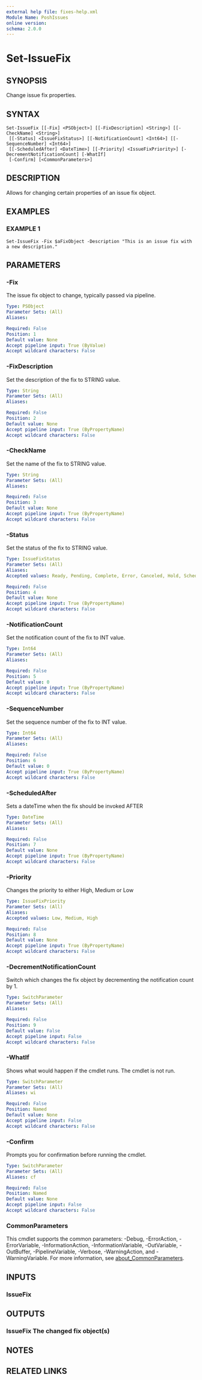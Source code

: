 ```yaml
---
external help file: fixes-help.xml
Module Name: PoshIssues
online version:
schema: 2.0.0
---
```


# Set-IssueFix

## SYNOPSIS
Change issue fix properties.

## SYNTAX

```
Set-IssueFix [[-Fix] <PSObject>] [[-FixDescription] <String>] [[-CheckName] <String>]
 [[-Status] <IssueFixStatus>] [[-NotificationCount] <Int64>] [[-SequenceNumber] <Int64>]
 [[-ScheduledAfter] <DateTime>] [[-Priority] <IssueFixPriority>] [-DecrementNotificationCount] [-WhatIf]
 [-Confirm] [<CommonParameters>]
```

## DESCRIPTION
Allows for changing certain properties of an issue fix object.

## EXAMPLES

### EXAMPLE 1
```
Set-IssueFix -Fix $aFixObject -Description "This is an issue fix with a new description."
```

## PARAMETERS

### -Fix
The issue fix object to change, typically passed via pipeline.

```yaml
Type: PSObject
Parameter Sets: (All)
Aliases:

Required: False
Position: 1
Default value: None
Accept pipeline input: True (ByValue)
Accept wildcard characters: False
```

### -FixDescription
Set the description of the fix to STRING value.

```yaml
Type: String
Parameter Sets: (All)
Aliases:

Required: False
Position: 2
Default value: None
Accept pipeline input: True (ByPropertyName)
Accept wildcard characters: False
```

### -CheckName
Set the name of the fix to STRING value.

```yaml
Type: String
Parameter Sets: (All)
Aliases:

Required: False
Position: 3
Default value: None
Accept pipeline input: True (ByPropertyName)
Accept wildcard characters: False
```

### -Status
Set the status of the fix to STRING value.

```yaml
Type: IssueFixStatus
Parameter Sets: (All)
Aliases:
Accepted values: Ready, Pending, Complete, Error, Canceled, Hold, Scheduled

Required: False
Position: 4
Default value: None
Accept pipeline input: True (ByPropertyName)
Accept wildcard characters: False
```

### -NotificationCount
Set the notification count of the fix to INT value.

```yaml
Type: Int64
Parameter Sets: (All)
Aliases:

Required: False
Position: 5
Default value: 0
Accept pipeline input: True (ByPropertyName)
Accept wildcard characters: False
```

### -SequenceNumber
Set the sequence number of the fix to INT value.

```yaml
Type: Int64
Parameter Sets: (All)
Aliases:

Required: False
Position: 6
Default value: 0
Accept pipeline input: True (ByPropertyName)
Accept wildcard characters: False
```

### -ScheduledAfter
Sets a dateTime when the fix should be invoked AFTER

```yaml
Type: DateTime
Parameter Sets: (All)
Aliases:

Required: False
Position: 7
Default value: None
Accept pipeline input: True (ByPropertyName)
Accept wildcard characters: False
```

### -Priority
Changes the priority to either High, Medium or Low

```yaml
Type: IssueFixPriority
Parameter Sets: (All)
Aliases:
Accepted values: Low, Medium, High

Required: False
Position: 8
Default value: None
Accept pipeline input: True (ByPropertyName)
Accept wildcard characters: False
```

### -DecrementNotificationCount
Switch which changes the fix object by decrementing the notification count by 1.

```yaml
Type: SwitchParameter
Parameter Sets: (All)
Aliases:

Required: False
Position: 9
Default value: False
Accept pipeline input: False
Accept wildcard characters: False
```

### -WhatIf
Shows what would happen if the cmdlet runs.
The cmdlet is not run.

```yaml
Type: SwitchParameter
Parameter Sets: (All)
Aliases: wi

Required: False
Position: Named
Default value: None
Accept pipeline input: False
Accept wildcard characters: False
```

### -Confirm
Prompts you for confirmation before running the cmdlet.

```yaml
Type: SwitchParameter
Parameter Sets: (All)
Aliases: cf

Required: False
Position: Named
Default value: None
Accept pipeline input: False
Accept wildcard characters: False
```

### CommonParameters
This cmdlet supports the common parameters: -Debug, -ErrorAction, -ErrorVariable, -InformationAction, -InformationVariable, -OutVariable, -OutBuffer, -PipelineVariable, -Verbose, -WarningAction, and -WarningVariable. For more information, see [about_CommonParameters](http://go.microsoft.com/fwlink/?LinkID=113216).

## INPUTS

### IssueFix
## OUTPUTS

### IssueFix The changed fix object(s)
## NOTES

## RELATED LINKS
